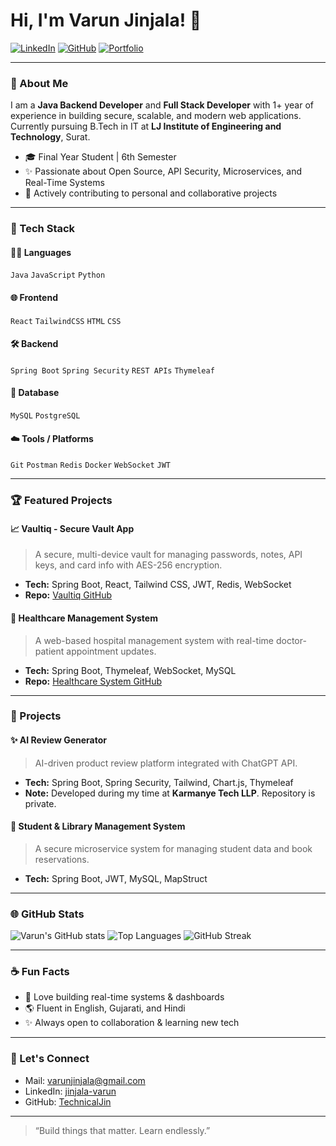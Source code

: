 # Hi, I'm Varun Jinjala! 👋

[![LinkedIn](https://img.shields.io/badge/LinkedIn-blue?style=for-the-badge\&logo=linkedin)](https://www.linkedin.com/in/jinjala-varun-2a11182b4)
[![GitHub](https://img.shields.io/badge/GitHub-TechnicalJin-black?style=for-the-badge\&logo=github)](https://github.com/TechnicalJin)
[![Portfolio](https://img.shields.io/badge/Portfolio-Demo-green?style=for-the-badge)](https://yourportfolio.vercel.app/)

---

### 🤖 About Me

I am a **Java Backend Developer** and **Full Stack Developer** with 1+ year of experience in building secure, scalable, and modern web applications.
Currently pursuing B.Tech in IT at **LJ Institute of Engineering and Technology**, Surat.

* 🎓 Final Year Student | 6th Semester
* ✨ Passionate about Open Source, API Security, Microservices, and Real-Time Systems
* 🚀 Actively contributing to personal and collaborative projects

---

### 🚀 Tech Stack

#### 👨‍💻 Languages

`Java` `JavaScript` `Python`

#### 🌐 Frontend

`React` `TailwindCSS` `HTML` `CSS`

#### 🛠️ Backend

`Spring Boot` `Spring Security` `REST APIs` `Thymeleaf`

#### 📂 Database

`MySQL` `PostgreSQL`

#### ☁️ Tools / Platforms

`Git` `Postman` `Redis` `Docker` `WebSocket` `JWT`

---

### 🏆 Featured Projects

#### 📈 Vaultiq - Secure Vault App

> A secure, multi-device vault for managing passwords, notes, API keys, and card info with AES-256 encryption.

* **Tech:** Spring Boot, React, Tailwind CSS, JWT, Redis, WebSocket
* **Repo:** [Vaultiq GitHub](https://github.com/TechnicalJin/Vaultiq)

#### 🏥 Healthcare Management System

> A web-based hospital management system with real-time doctor-patient appointment updates.

* **Tech:** Spring Boot, Thymeleaf, WebSocket, MySQL
* **Repo:** [Healthcare System GitHub](https://github.com/TechnicalJin/Healthcare-Management-System)

---

### 💼 Projects

#### ✨ AI Review Generator

> AI-driven product review platform integrated with ChatGPT API.

* **Tech:** Spring Boot, Spring Security, Tailwind, Chart.js, Thymeleaf
* **Note:** Developed during my time at **Karmanye Tech LLP**. Repository is private.

#### 🏫 Student & Library Management System

> A secure microservice system for managing student data and book reservations.

* **Tech:** Spring Boot, JWT, MySQL, MapStruct

---

### 🌐 GitHub Stats

![Varun's GitHub stats](https://github-readme-stats.vercel.app/api?username=TechnicalJin\&show_icons=true\&theme=react)
![Top Languages](https://github-readme-stats.vercel.app/api/top-langs/?username=TechnicalJin\&layout=compact\&theme=react)
![GitHub Streak](https://streak-stats.demolab.com/?user=TechnicalJin\&theme=react\&hide_border=true)

---

### ☕ Fun Facts

* 🌟 Love building real-time systems & dashboards
* 🌎 Fluent in English, Gujarati, and Hindi
* ✨ Always open to collaboration & learning new tech

---

### 💼 Let's Connect

* Mail: [varunjinjala@gmail.com](mailto:varunjinjala@gmail.com)
* LinkedIn: [jinjala-varun](https://www.linkedin.com/in/jinjala-varun-2a11182b4)
* GitHub: [TechnicalJin](https://github.com/TechnicalJin)

---

> “Build things that matter. Learn endlessly.”
